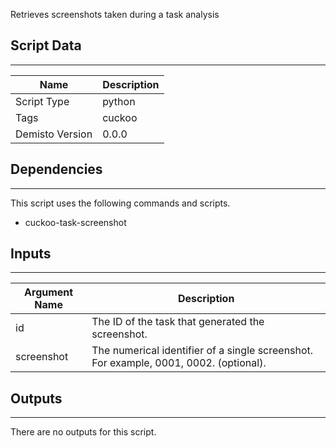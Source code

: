 Retrieves screenshots taken during a task analysis

## Script Data
---

| **Name** | **Description** |
| --- | --- |
| Script Type | python |
| Tags | cuckoo |
| Demisto Version | 0.0.0 |

## Dependencies
---
This script uses the following commands and scripts.
* cuckoo-task-screenshot

## Inputs
---

| **Argument Name** | **Description** |
| --- | --- |
| id | The ID of the task that generated the screenshot. |
| screenshot | The numerical identifier of a single screenshot. For example, 0001, 0002. (optional). |

## Outputs
---
There are no outputs for this script.

